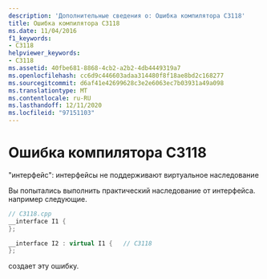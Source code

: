 ```yaml
---
description: 'Дополнительные сведения о: Ошибка компилятора C3118'
title: Ошибка компилятора C3118
ms.date: 11/04/2016
f1_keywords:
- C3118
helpviewer_keywords:
- C3118
ms.assetid: 40fbe681-8868-4cb2-a2b2-4db4449319a7
ms.openlocfilehash: cc6d9c446603adaa314480f8f18ae8bd2c168277
ms.sourcegitcommit: d6af41e42699628c3e2e6063ec7b03931a49a098
ms.translationtype: MT
ms.contentlocale: ru-RU
ms.lasthandoff: 12/11/2020
ms.locfileid: "97151103"
---
```

# <a name="compiler-error-c3118"></a>Ошибка компилятора C3118

"интерфейс": интерфейсы не поддерживают виртуальное наследование

Вы попытались выполнить практический наследование от интерфейса. например следующие.

```cpp
// C3118.cpp
__interface I1 {
};

__interface I2 : virtual I1 {   // C3118
};
```

создает эту ошибку.
